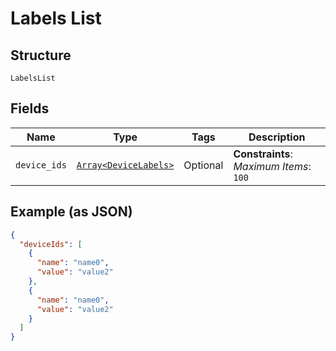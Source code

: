 
# Labels List

## Structure

`LabelsList`

## Fields

| Name | Type | Tags | Description |
|  --- | --- | --- | --- |
| `device_ids` | [`Array<DeviceLabels>`](../../doc/models/device-labels.md) | Optional | **Constraints**: *Maximum Items*: `100` |

## Example (as JSON)

```json
{
  "deviceIds": [
    {
      "name": "name0",
      "value": "value2"
    },
    {
      "name": "name0",
      "value": "value2"
    }
  ]
}
```

